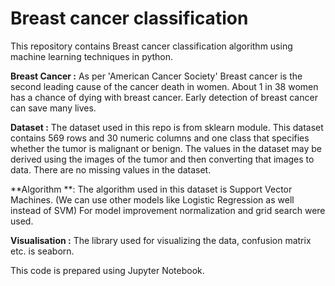 # Breast cancer classification
This repository contains Breast cancer classification algorithm using machine learning techniques in python.</br>

**Breast Cancer :** As per 'American Cancer Society' Breast cancer is the second leading cause of the cancer death in women. About 1 in 38 women has a chance of dying with breast cancer. Early detection of breast cancer can save many lives. </br>

**Dataset :** The dataset used in this repo is from sklearn module. This dataset contains 569 rows and 30 numeric columns and one class that specifies whether the tumor is malignant or benign. The values in the dataset may be derived using the images of the tumor and then converting that images to data. There are no missing values in the dataset. </br>

**Algorithm **: The algorithm used in this dataset is Support Vector Machines. (We can use other models like Logistic Regression as well instead of SVM) For model improvement normalization and grid search were used.</br>

**Visualisation :** The library used for visualizing the data, confusion matrix etc. is seaborn. </br>

This code is prepared using Jupyter Notebook.
